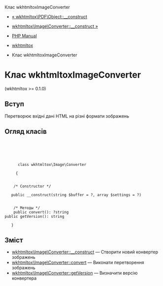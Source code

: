Клас wkhtmltoxImageConverter

-   [« wkhtmltox\\PDF\\Object::\_\_construct](wkhtmltox-pdf-object.construct.html)
    
-   [wkhtmltox\\Image\\Converter::\_\_construct »](wkhtmltox-image-converter.construct.html)
    
-   [PHP Manual](index.html)
    
-   [wkhtmltox](book.wkhtmltox.html)
    
-   Клас wkhtmltoxImageConverter
    

# Клас wkhtmltoxImageConverter

(wkhtmltox >= 0.1.0)

## Вступ

Перетворює вхідні дані HTML на різні формати зображень

## Огляд класів

```classsynopsis



    
     
      class wkhtmltox\Image\Converter
     
     {


    /* Constructor */
    
   public __construct(string $buffer = ?, array $settings = ?)


    /* Методы */
    public convert(): ?string
public getVersion(): string

   }
```

## Зміст

-   [wkhtmltox\\Image\\Converter::\_\_construct](wkhtmltox-image-converter.construct.html) — Створити новий конвертер зображень
-   [wkhtmltox\\Image\\Converter::convert](wkhtmltox-image-converter.convert.html) — Виконати перетворення зображень
-   [wkhtmltox\\Image\\Converter::getVersion](wkhtmltox-image-converter.getversion.html) — Визначити версію конвертера